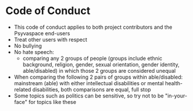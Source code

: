 # Code of Conduct
* This code of conduct applies to both project contributors and the Psyvaspace end-users
* Treat other users with respect
* No bullying
* No hate speech: 
  * comparing any 2 groups of people (groups include ethnic background, religion, gender, sexual orientation, gender identity,
    able/disabled) in which those 2 groups are considered unequal
* When comparing the following 2 pairs of groups within able/disabled: mainstream (able) with either intellectual disabilities or mental health-related disabilities, both comparisons are equal, full stop
* Some topics such as politics can be sensitive, so try not to be "in-your-face" for topics like these
